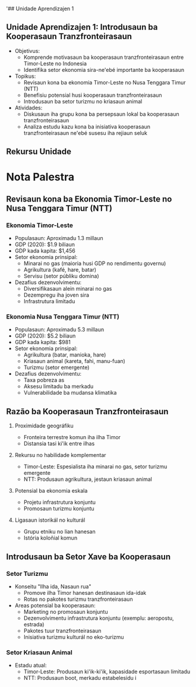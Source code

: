 '## Unidade Aprendizajen 1

## Unidade Aprendizajen 1: Introdusaun ba Kooperasaun Tranzfronteirasaun
- Objetivus:
  * Komprende motivasaun ba kooperasaun tranzfronteirasaun entre Timor-Leste no Indonesia
  * Identifika setor ekonomia sira-ne'ebé importante ba kooperasaun
- Topikus:
  * Revisaun kona ba ekonomia Timor-Leste no Nusa Tenggara Timur (NTT)
  * Benefisiu potensial husi kooperasaun tranzfronteirasaun
  * Introdusaun ba setor turizmu no kriasaun animal
- Atividades:
  * Diskusaun iha grupu kona ba persepsaun lokal ba kooperasaun tranzfronteirasaun
  * Analiza estudu kazu kona ba inisiativa kooperasaun tranzfronteirasaun ne'ebé susesu iha rejiaun seluk

## Rekursu Unidade

# Nota Palestra

## Revisaun kona ba Ekonomia Timor-Leste no Nusa Tenggara Timur (NTT)

### Ekonomia Timor-Leste
- Populasaun: Aproximadu 1.3 millaun
- GDP (2020): $1.9 biliaun
- GDP kada kapita: $1,456
- Setor ekonomia prinsipal:
  * Minarai no gas (maioria husi GDP no rendimentu governu)
  * Agrikultura (kafé, hare, batar)
  * Servisu (setor públiku domina)
- Dezafius dezenvolvimentu:
  * Diversifikasaun alein minarai no gas
  * Dezempregu iha joven sira
  * Infrastrutura limitadu

### Ekonomia Nusa Tenggara Timur (NTT)
- Populasaun: Aproximadu 5.3 millaun
- GDP (2020): $5.2 biliaun
- GDP kada kapita: $981
- Setor ekonomia prinsipal:
  * Agrikultura (batar, manioka, hare)
  * Kriasaun animal (kareta, fahi, manu-fuan)
  * Turizmu (setor emergente)
- Dezafius dezenvolvimentu:
  * Taxa pobreza as
  * Aksesu limitadu ba merkadu
  * Vulnerabilidade ba mudansa klimatika

## Razão ba Kooperasaun Tranzfronteirasaun

1. Proximidade geográfiku
   - Fronteira terrestre komun iha ilha Timor
   - Distansia tasi ki'ik entre ilhas

2. Rekursu no habilidade komplementar
   - Timor-Leste: Espesialista iha minarai no gas, setor turizmu emergente
   - NTT: Produsaun agrikultura, jestaun kriasaun animal

3. Potensial ba ekonomia eskala
   - Projetu infrastrutura konjuntu
   - Promosaun turizmu konjuntu

4. Ligasaun istorikál no kulturál
   - Grupu etniku no lian hanesan
   - Istória koloñial komun

## Introdusaun ba Setor Xave ba Kooperasaun

### Setor Turizmu
- Konseitu "Ilha ida, Nasaun rua"
  * Promove ilha Timor hanesan destinasaun ida-idak
  * Rotas no pakotes turizmu tranzfronteirasaun
- Areas potensial ba kooperasaun:
  * Marketing no promosaun konjuntu
  * Dezenvolvimentu infrastrutura konjuntu (exemplu: aeropostu, estrada)
  * Pakotes tuur tranzfronteirasaun
  * Inisiativa turizmu kulturál no eko-turizmu

### Setor Kriasaun Animal
- Estadu atual:
  * Timor-Leste: Produsaun ki'ik-ki'ik, kapasidade esportasaun limitadu
  * NTT: Produsaun boot, merkadu estabelesidu i